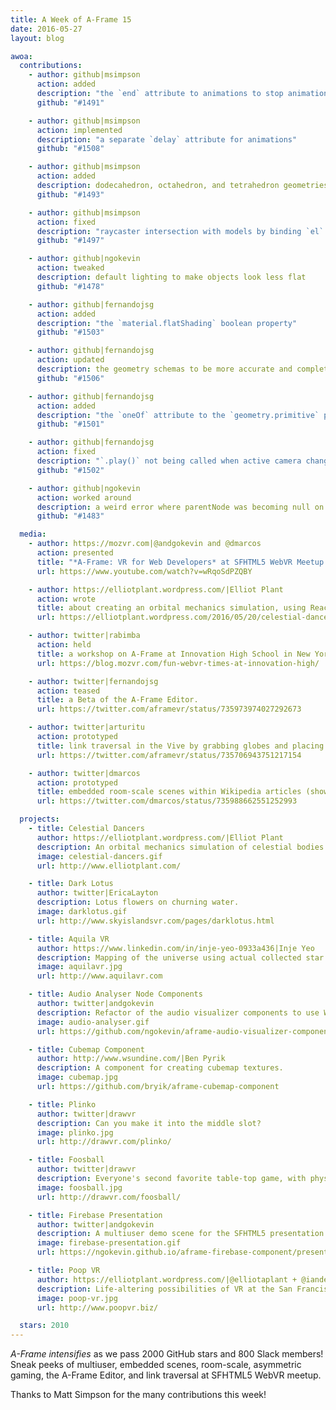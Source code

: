```yaml
---
title: A Week of A-Frame 15
date: 2016-05-27
layout: blog

awoa:
  contributions:
    - author: github|msimpson
      action: added
      description: "the `end` attribute to animations to stop animations on events"
      github: "#1491"

    - author: github|msimpson
      action: implemented
      description: "a separate `delay` attribute for animations"
      github: "#1508"

    - author: github|msimpson
      action: added
      description: dodecahedron, octahedron, and tetrahedron geometries
      github: "#1493"

    - author: github|msimpson
      action: fixed
      description: "raycaster intersection with models by binding `el` to `object3D`s"
      github: "#1497"

    - author: github|ngokevin
      action: tweaked
      description: default lighting to make objects look less flat
      github: "#1478"

    - author: github|fernandojsg
      action: added
      description: "the `material.flatShading` boolean property"
      github: "#1503"

    - author: github|fernandojsg
      action: updated
      description: the geometry schemas to be more accurate and complete
      github: "#1506"

    - author: github|fernandojsg
      action: added
      description: "the `oneOf` attribute to the `geometry.primitive` property for the editor"
      github: "#1501"

    - author: github|fernandojsg
      action: fixed
      description: "`.play()` not being called when active camera changed"
      github: "#1502"

    - author: github|ngokevin
      action: worked around
      description: a weird error where parentNode was becoming null on entity callback
      github: "#1483"

  media:
    - author: https://mozvr.com|@andgokevin and @dmarcos
      action: presented
      title: "*A-Frame: VR for Web Developers* at SFHTML5 WebVR Meetup."
      url: https://www.youtube.com/watch?v=wRqoSdPZQBY

    - author: https://elliotplant.wordpress.com/|Elliot Plant
      action: wrote
      title: about creating an orbital mechanics simulation, using React and a custom physics engine.
      url: https://elliotplant.wordpress.com/2016/05/20/celestial-dancers/

    - author: twitter|rabimba
      action: held
      title: a workshop on A-Frame at Innovation High School in New York
      url: https://blog.mozvr.com/fun-webvr-times-at-innovation-high/

    - author: twitter|fernandojsg
      action: teased
      title: a Beta of the A-Frame Editor.
      url: https://twitter.com/aframevr/status/735973974027292673

    - author: twitter|arturitu
      action: prototyped
      title: link traversal in the Vive by grabbing globes and placing them on your head.
      url: https://twitter.com/aframevr/status/735706943751217154

    - author: twitter|dmarcos
      action: prototyped
      title: embedded room-scale scenes within Wikipedia articles (shown Burj Khalifa).
      url: https://twitter.com/dmarcos/status/735988662551252993

  projects:
    - title: Celestial Dancers
      author: https://elliotplant.wordpress.com/|Elliot Plant
      description: An orbital mechanics simulation of celestial bodies
      image: celestial-dancers.gif
      url: http://www.elliotplant.com/

    - title: Dark Lotus
      author: twitter|EricaLayton
      description: Lotus flowers on churning water.
      image: darklotus.gif
      url: http://www.skyislandsvr.com/pages/darklotus.html

    - title: Aquila VR
      author: https://www.linkedin.com/in/inje-yeo-0933a436|Inje Yeo
      description: Mapping of the universe using actual collected star data (may take time to load)
      image: aquilavr.jpg
      url: http://www.aquilavr.com

    - title: Audio Analyser Node Components
      author: twitter|andgokevin
      description: Refactor of the audio visualizer components to use WebAudio AnalyserNodes coming soon.
      image: audio-analyser.gif
      url: https://github.com/ngokevin/aframe-audio-visualizer-components/tree/nodancer

    - title: Cubemap Component
      author: http://www.wsundine.com/|Ben Pyrik
      description: A component for creating cubemap textures.
      image: cubemap.jpg
      url: https://github.com/bryik/aframe-cubemap-component

    - title: Plinko
      author: twitter|drawvr
      description: Can you make it into the middle slot?
      image: plinko.jpg
      url: http://drawvr.com/plinko/

    - title: Foosball
      author: twitter|drawvr
      description: Everyone's second favorite table-top game, with physics.
      image: foosball.jpg
      url: http://drawvr.com/foosball/

    - title: Firebase Presentation
      author: twitter|andgokevin
      description: A multiuser demo scene for the SFHTML5 presentation.
      image: firebase-presentation.gif
      url: https://ngokevin.github.io/aframe-firebase-component/presentation/

    - title: Poop VR
      author: https://elliotplant.wordpress.com/|@elliotaplant + @iandeboisblanc + @shane
      description: Life-altering possibilities of VR at the San Francisco Stupid Hackathon.
      image: poop-vr.jpg
      url: http://www.poopvr.biz/

  stars: 2010
---
```


*A-Frame intensifies* as we pass 2000 GitHub stars and 800 Slack members! Sneak peeks of multiuser, embedded scenes, room-scale, asymmetric gaming, the A-Frame Editor, and link traversal at SFHTML5 WebVR meetup.

Thanks to Matt Simpson for the many contributions this week!

